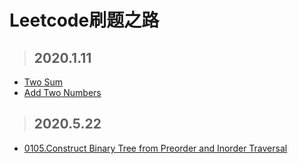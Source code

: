 # Leetcode刷题之路

> ## **2020.1.11**

- [Two Sum](https://leetcode-cn.com/problems/two-sum/)
- [Add Two Numbers](https://leetcode-cn.com/problems/add-two-numbers/)

> ## **2020.5.22**
- [0105.Construct Binary Tree from Preorder and Inorder Traversal](https://leetcode-cn.com/problems/construct-binary-tree-from-preorder-and-inorder-traversal/)

